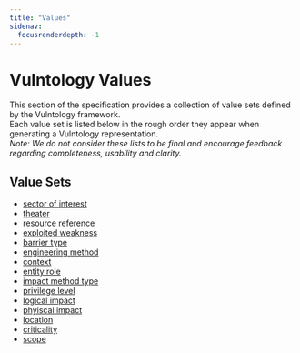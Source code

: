 ```yaml
---
title: "Values"
sidenav:
  focusrenderdepth: -1
---
```


# Vulntology Values

This section of the specification provides a collection of value sets defined by the Vulntology framework.  
Each value set is listed below in the rough order they appear when generating a Vulntology representation.  
*Note:  We do not consider these lists to be final and encourage feedback regarding completeness, usability and clarity.*

## Value Sets

- [sector of interest](sector-of-interest)
- [theater](theater)
- [resource reference](resourece-reference)
- [exploited weakness](exploited-weakness)
- [barrier type](barrier-type)
- [engineering method](engineering-method)
- [context](context)
- [entity role](entity-role)
- [impact method type](impact-method-type)
- [privilege level](privilege-level)
- [logical impact](logical-impact)
- [phyiscal impact](physical-impact)
- [location](location)
- [criticality](criticality)
- [scope](scope)

